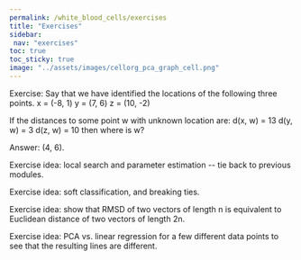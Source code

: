 ```yaml
---
permalink: /white_blood_cells/exercises
title: "Exercises"
sidebar:
 nav: "exercises"
toc: true
toc_sticky: true
image: "../assets/images/cellorg_pca_graph_cell.png"
---
```


Exercise: Say that we have identified the locations of the following three points.
x = (-8, 1)
y = (7, 6)
z = (10, -2)

If the distances to some point w with unknown location are:
d(x, w) = 13
d(y, w) = 3
d(z, w) = 10
 then where is w?

 Answer: (4, 6).


Exercise idea: local search and parameter estimation -- tie back to previous modules.

Exercise idea: soft classification, and breaking ties.

Exercise idea: show that RMSD of two vectors of length n is equivalent to Euclidean distance of two vectors of length 2n.

Exercise idea: PCA vs. linear regression for a few different data points to see that the resulting lines are different.
